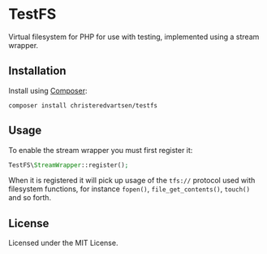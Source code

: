 # TestFS
Virtual filesystem for PHP for use with testing, implemented using a stream wrapper.

## Installation
Install using [Composer](https://getcomposer.org):

```
composer install christeredvartsen/testfs
```

## Usage
To enable the stream wrapper you must first register it:

```php
TestFS\StreamWrapper::register();
```

When it is registered it will pick up usage of the `tfs://` protocol used with filesystem functions, for instance `fopen()`, `file_get_contents()`, `touch()` and so forth.

## License

Licensed under the MIT License.